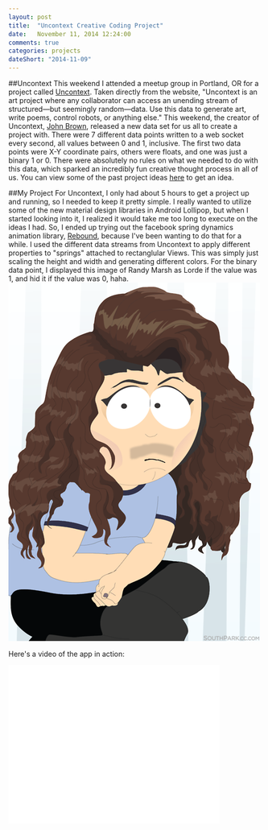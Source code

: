 ```yaml
---
layout: post
title:  "Uncontext Creative Coding Project"
date:   November 11, 2014 12:24:00
comments: true
categories: projects
dateShort: "2014-11-09"
---
```


##Uncontext 
This weekend I attended a meetup group in Portland, OR for a project called [Uncontext](http://www.uncontext.com/).  Taken directly from the website, "Uncontext is an art project where any collaborator can access an unending stream of structured—but seemingly random—data. Use this data to generate art, write poems, control robots, or anything else."  This weekend, the creator of Uncontext, [John Brown](https://twitter.com/thisisjohnbrown), released a new data set for us all to create a project with.  There were 7 different data points written to a web socket every second, all values between 0 and 1, inclusive.  The first two data points were X-Y coordinate pairs, others were floats, and one was just a binary 1 or 0. There were absolutely no rules on what we needed to do with this data, which sparked an incredibly fun creative thought process in all of us.  You can view some of the past project ideas [here](http://www.uncontext.com/literature/) to get an idea. 

##My Project
For Uncontext, I only had about 5 hours to get a project up and running, so I needed to keep it pretty simple.  I really wanted to utilize some of the new material design libraries in Android Lollipop, but when I started looking into it, I realized it would take me too long to execute on the ideas I had.  So, I ended up trying out the facebook spring dynamics animation library, [Rebound](http://facebook.github.io/rebound/), because I've been wanting to do that for a while.  I used the different data streams from Uncontext to apply different properties to "springs" attached to rectanglular Views.  This was simply just scaling the height and width and generating different colors.  For the binary data point, I displayed this image of Randy Marsh as Lorde if the value was 1, and hid it if the value was 0, haha.   ![](/assets/randy_marsh_lorde.png)   

Here's a video of the app in action:

<iframe width="420" height="315" src="/assets/uncontext/uncontext.mp4" frameborder="0" allowfullscreen></iframe>